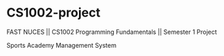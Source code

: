 # CS1002-project
FAST NUCES || CS1002 Programming Fundamentals || Semester 1 Project

Sports Academy Management System
